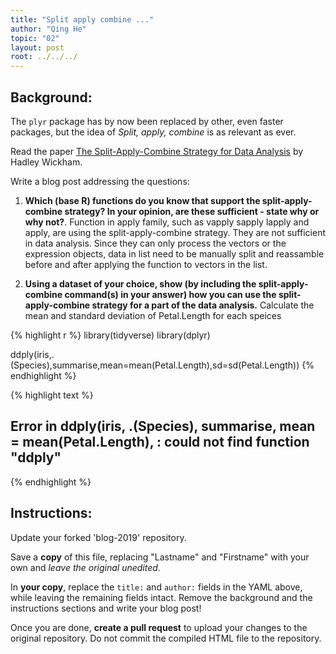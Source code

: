 ```yaml
---
title: "Split apply combine ..."
author: "Qing He"
topic: "02"
layout: post
root: ../../../
---
```


## Background:

The `plyr` package has by now been replaced by other, even faster packages, but the idea of *Split, apply, combine* is as relevant as ever.

Read the paper [The Split-Apply-Combine Strategy for Data Analysis](https://www.jstatsoft.org/article/view/v040i01) by Hadley Wickham.


Write a blog post addressing the questions: 

1. **Which (base R) functions do you know that support the split-apply-combine strategy? In your opinion, are these sufficient - state why or why not?**. 
Function in apply family, such as vapply sapply lapply and apply, are using the split-apply-combine strategy. They are not sufficient in data analysis. Since they can only process the vectors or the expression objects, data in list need to be manually split and reassamble before and after applying the function to vectors in the list. 

2. **Using a dataset of your choice, show (by including the split-apply-combine command(s) in your answer) how you can use the split-apply-combine strategy for a part of the data analysis.**
Calculate the mean and standard deviation of Petal.Length for each speices 

{% highlight r %}
library(tidyverse)
library(dplyr)

ddply(iris,.(Species),summarise,mean=mean(Petal.Length),sd=sd(Petal.Length))
{% endhighlight %}



{% highlight text %}
## Error in ddply(iris, .(Species), summarise, mean = mean(Petal.Length), : could not find function "ddply"
{% endhighlight %}


## Instructions:

Update your forked 'blog-2019' repository.

Save a **copy** of this file, replacing "Lastname" and "Firstname" with your own and *leave the original unedited*.

In **your copy**, replace the `title:` and `author:` fields in the YAML above, while leaving the remaining fields intact. Remove the background and the instructions sections and write your blog post! 

Once you are done, **create a pull request** to upload your changes to the original repository. Do not commit the compiled HTML file to the repository.
